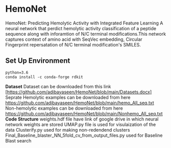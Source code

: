 # HemoNet
HemoNet: Predicting Hemolytic Activity with Integrated Feature Learning
A neural network that perdict hemolytic activity classification of a peptide sequence along with inforamtion of N/C terminal modifications.This network captures context of amino acid with SeqVec embedding, Circular Fingerprint repersatation of N/C terminal modification's SMILES.
## Set Up Environment
```
python=3.6
conda install -c conda-forge rdkit
```
**Dataset**
Dataset can be downloaded from this link [https://github.com/adibayaseen/HemoNet/blob/main/Datasets.docx]<br/>
Seprate Hemolytic examples can be downloaded from here https://github.com/adibayaseen/HemoNet/blob/main/hemo_All_seq.txt<br/>
Non-hemolytic examples can be downloaded from here https://github.com/adibayaseen/HemoNet/blob/main/Nonhemo_All_seq.txt <br/>
**Code Structure**
weights.hdf file have link of google drive in which neural network weights are stored
UMAP.py file is used for visulaization of the data
Clusterify.py used for making non-redendend clusters
Final_Baseline_blaster_NN_5fold_cv_from_output_files.py used for Baseline Blast search


